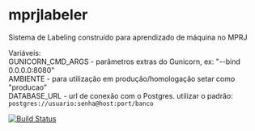 # mprjlabeler
Sistema de Labeling construído para aprendizado de máquina no MPRJ
<br>

Variáveis: <br>
GUNICORN_CMD_ARGS - parâmetros extras do Gunicorn, ex: "--bind 0.0.0.0:8080"<br>
AMBIENTE - para utilização em produção/homologação setar como "producao"<br>
DATABASE_URL - url de conexão com o Postgres. utilizar o padrão:<br>
    `postgres://usuario:senha@host:port/banco`




[![Build Status](https://travis-ci.org/MinisterioPublicoRJ/mprjlabeler.svg?branch=master)](https://travis-ci.org/MinisterioPublicoRJ/mprjlabeler)


